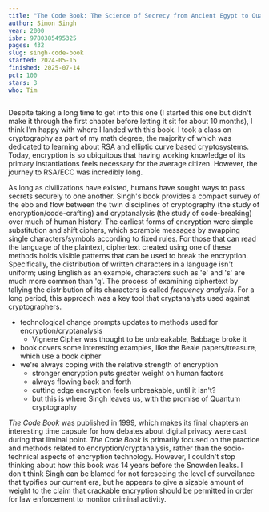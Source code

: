 ```yaml
---
title: "The Code Book: The Science of Secrecy from Ancient Egypt to Quantum Cryptography"
author: Simon Singh
year: 2000
isbn: 9780385495325
pages: 432
slug: singh-code-book
started: 2024-05-15
finished: 2025-07-14
pct: 100
stars: 3
who: Tim
---
```


Despite taking a long time to get into this one (I started this one but didn't make it through the first chapter before letting it sit for about 10 months), I think I'm happy with where I landed with this book. I took a class on cryptography as part of my math degree, the majority of which was dedicated to learning about RSA and elliptic curve based cryptosystems. Today, encryption is so ubiquitous that having working knowledge of its primary instantiations feels necessary for the average citizen. However, the journey to RSA/ECC was incredibly long.

As long as civilizations have existed, humans have sought ways to pass secrets securely to one another. Singh's book provides a compact survey of the ebb and flow between the twin disciplines of cryptography (the study of encryption/code-crafting) and cryptanalysis (the study of code-breaking) over much of human history. The earliest forms of encryption were simple substitution and shift ciphers, which scramble messages by swapping single characters/symbols according to fixed rules. For those that can read the language of the plaintext, ciphertext created using one of these methods holds visible patterns that can be used to break the encryption. Specifically, the distribution of written characters in a language isn't uniform; using English as an example, characters such as 'e' and 's' are much more common than 'q'. The process of examining ciphertext by tallying the distribution of its characters is called _frequency analysis_. For a long period, this approach was a key tool that cryptanalysts used against cryptographers.

- technological change prompts updates to methods used for encryption/cryptanalysis
  - Vignere Cipher was thought to be unbreakable, Babbage broke it
- book covers some interesting examples, like the Beale papers/treasure, which use a book cipher
- we're always coping with the relative strength of encryption
  - stronger encryption puts greater weight on human factors
  - always flowing back and forth
  - cutting edge encryption feels unbreakable, until it isn't?
  - but this is where Singh leaves us, with the promise of Quantum cryptography

_The Code Book_ was published in 1999, which makes its final chapters an interesting time capsule for how debates about digital privacy were cast during that liminal point. _The Code Book_ is primarily focused on the practice and methods related to encryption/cryptanalysis, rather than the socio-technical aspects of encryption technology. However, I couldn't stop thinking about how this book was 14 years before the Snowden leaks. I don't think Singh can be blamed for not foreseeing the level of surveilance that typifies our current era, but he appears to give a sizable amount of weight to the claim that crackable encryption should be permitted in order for law enforcement to monitor criminal activity.
